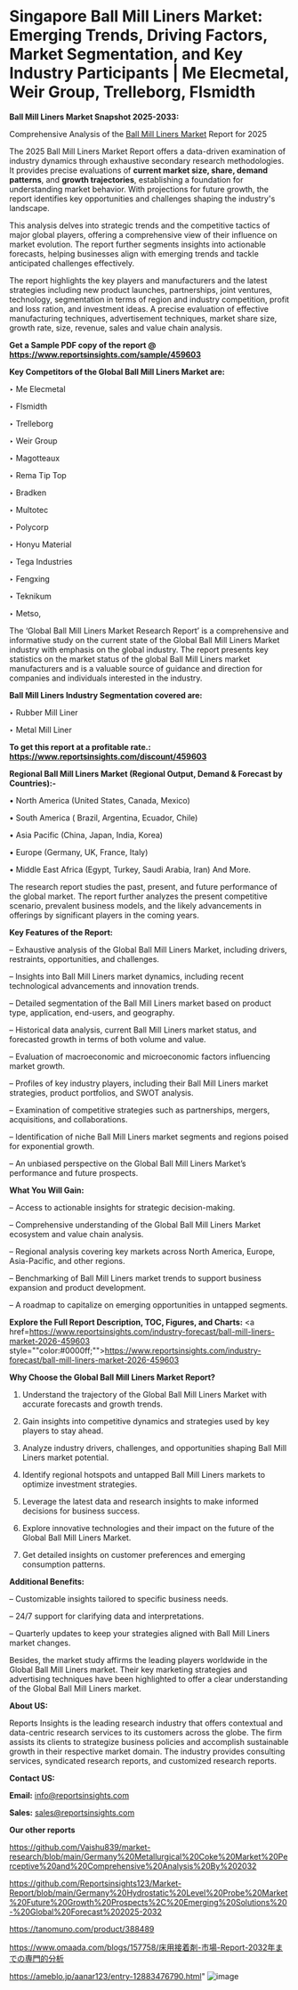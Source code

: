 # Singapore Ball Mill Liners Market: Emerging Trends, Driving Factors, Market Segmentation, and Key Industry Participants | Me Elecmetal, Weir Group, Trelleborg, Flsmidth

<strong>Ball Mill Liners Market Snapshot 2025-2033:</strong>

Comprehensive Analysis of the <a href=https://www.reportsinsights.com/sample/459603>Ball Mill Liners Market</a> Report for 2025

The 2025 Ball Mill Liners Market Report offers a data-driven examination of industry dynamics through exhaustive secondary research methodologies. It provides precise evaluations of <strong>current market size, share, demand patterns</strong>, and <strong>growth trajectories</strong>, establishing a foundation for understanding market behavior. With projections for future growth, the report identifies key opportunities and challenges shaping the industry's landscape.

This analysis delves into strategic trends and the competitive tactics of major global players, offering a comprehensive view of their influence on market evolution. The report further segments insights into actionable forecasts, helping businesses align with emerging trends and tackle anticipated challenges effectively.

The report highlights the key players and manufacturers and the latest strategies including new product launches, partnerships, joint ventures, technology, segmentation in terms of region and industry competition, profit and loss ration, and investment ideas. A precise evaluation of effective manufacturing techniques, advertisement techniques, market share size, growth rate, size, revenue, sales and value chain analysis.

<strong>Get a Sample PDF copy of the report @ <a href=https://www.reportsinsights.com/sample/459603 style=color:#0000ff;>https://www.reportsinsights.com/sample/459603</a></strong>

<strong>Key Competitors of the Global Ball Mill Liners Market are:</strong>

‣ Me Elecmetal

‣ Flsmidth

‣ Trelleborg

‣ Weir Group

‣ Magotteaux

‣ Rema Tip Top

‣ Bradken

‣ Multotec

‣ Polycorp

‣ Honyu Material

‣ Tega Industries

‣ Fengxing

‣ Teknikum

‣ Metso,

The ‘Global Ball Mill Liners Market Research Report’ is a comprehensive and informative study on the current state of the Global Ball Mill Liners Market industry with emphasis on the global industry. The report presents key statistics on the market status of the global Ball Mill Liners market manufacturers and is a valuable source of guidance and direction for companies and individuals interested in the industry.

<strong>Ball Mill Liners Industry Segmentation covered are:</strong>

‣ Rubber Mill Liner

‣ Metal Mill Liner

<strong>To get this report at a profitable rate.: <a href=https://www.reportsinsights.com/discount/459603 style=color:#0000ff;>https://www.reportsinsights.com/discount/459603</a></strong>

<strong>Regional Ball Mill Liners Market (Regional Output, Demand &amp; Forecast by Countries):-</strong>

• North America (United States, Canada, Mexico)

• South America ( Brazil, Argentina, Ecuador, Chile)

• Asia Pacific (China, Japan, India, Korea)

• Europe (Germany, UK, France, Italy)

• Middle East Africa (Egypt, Turkey, Saudi Arabia, Iran) And More.

The research report studies the past, present, and future performance of the global market. The report further analyzes the present competitive scenario, prevalent business models, and the likely advancements in offerings by significant players in the coming years.

<strong>Key Features of the Report:</strong>

– Exhaustive analysis of the Global Ball Mill Liners Market, including drivers, restraints, opportunities, and challenges.

– Insights into Ball Mill Liners market dynamics, including recent technological advancements and innovation trends.

– Detailed segmentation of the Ball Mill Liners market based on product type, application, end-users, and geography.

– Historical data analysis, current Ball Mill Liners market status, and forecasted growth in terms of both volume and value.

– Evaluation of macroeconomic and microeconomic factors influencing market growth.

– Profiles of key industry players, including their Ball Mill Liners market strategies, product portfolios, and SWOT analysis.

– Examination of competitive strategies such as partnerships, mergers, acquisitions, and collaborations.

– Identification of niche Ball Mill Liners market segments and regions poised for exponential growth.

– An unbiased perspective on the Global Ball Mill Liners Market’s performance and future prospects.

<strong>What You Will Gain:</strong>

– Access to actionable insights for strategic decision-making.

– Comprehensive understanding of the Global Ball Mill Liners Market ecosystem and value chain analysis.

– Regional analysis covering key markets across North America, Europe, Asia-Pacific, and other regions.

– Benchmarking of Ball Mill Liners market trends to support business expansion and product development.

– A roadmap to capitalize on emerging opportunities in untapped segments.

<strong>Explore the Full Report Description, TOC, Figures, and Charts:</strong>
<a href=https://www.reportsinsights.com/industry-forecast/ball-mill-liners-market-2026-459603 style=""color:#0000ff;"">https://www.reportsinsights.com/industry-forecast/ball-mill-liners-market-2026-459603</a>

<strong>Why Choose the Global Ball Mill Liners Market Report?</strong>

1. Understand the trajectory of the Global Ball Mill Liners Market with accurate forecasts and growth trends.

2. Gain insights into competitive dynamics and strategies used by key players to stay ahead.

3. Analyze industry drivers, challenges, and opportunities shaping Ball Mill Liners market potential.

4. Identify regional hotspots and untapped Ball Mill Liners markets to optimize investment strategies.

5. Leverage the latest data and research insights to make informed decisions for business success.

6. Explore innovative technologies and their impact on the future of the Global Ball Mill Liners Market.

7. Get detailed insights on customer preferences and emerging consumption patterns.

<strong>Additional Benefits:</strong>

– Customizable insights tailored to specific business needs.

– 24/7 support for clarifying data and interpretations.

– Quarterly updates to keep your strategies aligned with Ball Mill Liners market changes.

Besides, the market study affirms the leading players worldwide in the Global Ball Mill Liners market. Their key marketing strategies and advertising techniques have been highlighted to offer a clear understanding of the Global Ball Mill Liners market.

<strong><strong>About US</strong>:</strong>

Reports Insights is the leading research industry that offers contextual and data-centric research services to its customers across the globe. The firm assists its clients to strategize business policies and accomplish sustainable growth in their respective market domain. The industry provides consulting services, syndicated research reports, and customized research reports.

<strong>Contact US:</strong>

<p class=><b>Email:</b> <a href=mailto:info@reportsinsights.com>info@reportsinsights.com</a></p>
<p class=><b>Sales:</b> <a href=mailto:sales@reportsinsights.com>sales@reportsinsights.com</a></p>

<strong>Our other reports</strong>

<a href=https://github.com/Vaishu839/market-research/blob/main/Germany%20Metallurgical%20Coke%20Market%20Perceptive%20and%20Comprehensive%20Analysis%20By%202032>https://github.com/Vaishu839/market-research/blob/main/Germany%20Metallurgical%20Coke%20Market%20Perceptive%20and%20Comprehensive%20Analysis%20By%202032</a>

<a href=https://github.com/Reportsinsights123/Market-Report/blob/main/Germany%20Hydrostatic%20Level%20Probe%20Market%20Future%20Growth%20Prospects%2C%20Emerging%20Solutions%20-%20Global%20Forecast%202025-2032>https://github.com/Reportsinsights123/Market-Report/blob/main/Germany%20Hydrostatic%20Level%20Probe%20Market%20Future%20Growth%20Prospects%2C%20Emerging%20Solutions%20-%20Global%20Forecast%202025-2032</a>

<a href=https://tanomuno.com/product/388489>https://tanomuno.com/product/388489</a>

<a href=https://www.omaada.com/blogs/157758/床用接着剤-市場-Report-2032年までの専門的分析>https://www.omaada.com/blogs/157758/床用接着剤-市場-Report-2032年までの専門的分析</a>

<a href=https://ameblo.jp/aanar123/entry-12883476790.html>https://ameblo.jp/aanar123/entry-12883476790.html</a>"
![image](https://github.com/user-attachments/assets/264389b2-72f4-432c-940f-7f50a32f1aa9)
